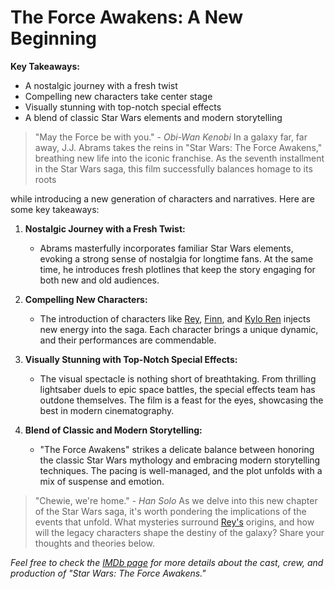 # The Force Awakens: A New Beginning

**Key Takeaways:**
- A nostalgic journey with a fresh twist
- Compelling new characters take center stage
- Visually stunning with top-notch special effects
- A blend of classic Star Wars elements and modern storytelling

> "May the Force be with you." - *Obi-Wan Kenobi*
In a galaxy far, far away, J.J. Abrams takes the reins in "Star Wars: The Force Awakens," breathing new life into the iconic franchise. As the seventh installment in the Star Wars saga, this film successfully balances homage to its roots

while introducing a new generation of characters and narratives. Here are some key takeaways:

1. **Nostalgic Journey with a Fresh Twist:**
    - Abrams masterfully incorporates familiar Star Wars elements, evoking a strong sense of nostalgia for longtime fans. At the same time, he introduces fresh plotlines that keep the story engaging for both new and old audiences.

2. **Compelling New Characters:**
    - The introduction of characters like [Rey](https://en.wikipedia.org/wiki/Rey_(Star_Wars)), [Finn](https://en.wikipedia.org/wiki/Finn_(Star_Wars)), and [Kylo Ren](https://en.wikipedia.org/wiki/Kylo_Ren) injects new energy into the saga. Each character brings a unique dynamic, and their performances are commendable.

3. **Visually Stunning with Top-Notch Special Effects:**
    - The visual spectacle is nothing short of breathtaking. From thrilling lightsaber duels to epic space battles, the special effects team has outdone themselves. The film is a feast for the eyes, showcasing the best in modern cinematography.

4. **Blend of Classic and Modern Storytelling:**
    - "The Force Awakens" strikes a delicate balance between honoring the classic Star Wars mythology and embracing modern storytelling techniques. The pacing is well-managed, and the plot unfolds with a mix of suspense and emotion.

> "Chewie, we're home." - *Han Solo*
As we delve into this new chapter of the Star Wars saga, it's worth pondering the implications of the events that unfold. What mysteries surround [Rey's](https://en.wikipedia.org/wiki/Rey_(Star_Wars)) origins, and how will the legacy characters shape the destiny of the galaxy? Share your thoughts and theories below.

*Feel free to check the [IMDb page](https://www.imdb.com/title/tt2488496/) for more details about the cast, crew, and production of "Star Wars: The Force Awakens."*
